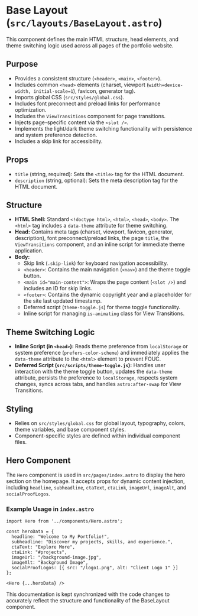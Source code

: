 # Base Layout (`src/layouts/BaseLayout.astro`)

This component defines the main HTML structure, head elements, and theme switching logic used across all pages of the portfolio website.

## Purpose

*   Provides a consistent structure (`<header>`, `<main>`, `<footer>`).
*   Includes common `<head>` elements (charset, viewport (`width=device-width, initial-scale=1`), favicon, generator tag).
*   Imports global CSS (`src/styles/global.css`).
*   Includes font preconnect and preload links for performance optimization.
*   Includes the `ViewTransitions` component for page transitions.
*   Injects page-specific content via the `<slot />`.
*   Implements the light/dark theme switching functionality with persistence and system preference detection.
*   Includes a skip link for accessibility.

## Props

*   `title` (string, required): Sets the `<title>` tag for the HTML document.
*   `description` (string, optional): Sets the meta description tag for the HTML document.

## Structure

*   **HTML Shell:** Standard `<!doctype html>`, `<html>`, `<head>`, `<body>`. The `<html>` tag includes a `data-theme` attribute for theme switching.
*   **Head:** Contains meta tags (charset, viewport, favicon, generator, description), font preconnect/preload links, the page `title`, the `ViewTransitions` component, and an inline script for immediate theme application.
*   **Body:**
    *   Skip link (`.skip-link`) for keyboard navigation accessibility.
    *   `<header>`: Contains the main navigation (`<nav>`) and the theme toggle button.
    *   `<main id="main-content">`: Wraps the page content (`<slot />`) and includes an ID for skip links.
    *   `<footer>`: Contains the dynamic copyright year and a placeholder for the site last updated timestamp.
    *   Deferred script (`theme-toggle.js`) for theme toggle functionality.
    *   Inline script for managing `is-animating` class for View Transitions.

## Theme Switching Logic

*   **Inline Script (in `<head>`):** Reads theme preference from `localStorage` or system preference (`prefers-color-scheme`) and immediately applies the `data-theme` attribute to the `<html>` element to prevent FOUC.
*   **Deferred Script (`src/scripts/theme-toggle.js`):** Handles user interaction with the theme toggle button, updates the `data-theme` attribute, persists the preference to `localStorage`, respects system changes, syncs across tabs, and handles `astro:after-swap` for View Transitions.

## Styling

*   Relies on `src/styles/global.css` for global layout, typography, colors, theme variables, and base component styles.
*   Component-specific styles are defined within individual component files.

## Hero Component

The `Hero` component is used in `src/pages/index.astro` to display the hero section on the homepage. It accepts props for dynamic content injection, including `headline`, `subheadline`, `ctaText`, `ctaLink`, `imageUrl`, `imageAlt`, and `socialProofLogos`.

### Example Usage in `index.astro`

```astro
import Hero from '../components/Hero.astro';

const heroData = {
  headline: "Welcome to My Portfolio!",
  subheadline: "Discover my projects, skills, and experience.",
  ctaText: "Explore More",
  ctaLink: "#projects",
  imageUrl: "/background-image.jpg",
  imageAlt: "Background Image",
  socialProofLogos: [{ src: "/logo1.png", alt: "Client Logo 1" }]
};

<Hero {...heroData} />
```

This documentation is kept synchronized with the code changes to accurately reflect the structure and functionality of the BaseLayout component.